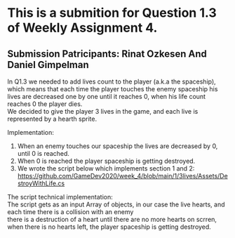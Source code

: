 <h1 class="code-line" data-line-start=0 data-line-end=1 ><a id="This_is_a_submition_for_Question_13_of_Weekly_Assignment_4_0"></a>This is a submition for Question 1.3 of Weekly Assignment 4.</h1>
<h2 class="code-line" data-line-start=1 data-line-end=2 ><a id="Submission_Patricipants_Rinat_Ozkesen_And_Daniel_Gimpelman_1"></a>Submission Patricipants: Rinat Ozkesen And Daniel Gimpelman</h2>
<p class="has-line-data" data-line-start="3" data-line-end="5">In Q1.3 we needed to add lives count to the player (a.k.a the spaceship), which means that each time the player touches the enemy spaceship his lives are decreased one by one until it reaches 0, when his life count reaches 0 the player dies.<br>
We decided to give the player 3 lives in the game, and each live is represented by a hearth sprite.</p>
<p class="has-line-data" data-line-start="6" data-line-end="7">Implementation:</p>
<ol>
<li class="has-line-data" data-line-start="7" data-line-end="8">When an enemy touches our spaceship the lives are decreased by 0, until 0 is reached.</li>
<li class="has-line-data" data-line-start="8" data-line-end="9">When 0 is reached the player spaceship is getting destroyed.</li>
<li class="has-line-data" data-line-start="9" data-line-end="12">We wrote the script below which implements section 1 and 2:<br>
<a href="https://github.com/GameDev2020/week_4/blob/main/1/3lives/Assets/DestroyWithLife.cs">https://github.com/GameDev2020/week_4/blob/main/1/3lives/Assets/DestroyWithLife.cs</a></li>
</ol>
<p class="has-line-data" data-line-start="12" data-line-end="15">The script technical implementation:<br>
The script gets as an input Array of objects, in our case the live hearts, and each time there is a collision with an enemy<br>
there is a destruction of a heart until there are no more hearts on scrren, when there is no hearts left, the player spaceship is getting destroyed.</p>
